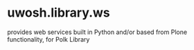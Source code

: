 uwosh.library.ws
================

provides web services built in Python and/or based from Plone functionality, for Polk Library
